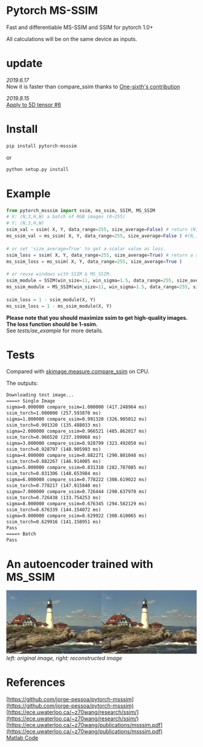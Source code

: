 # Pytorch MS-SSIM

Fast and differentiable MS-SSIM and SSIM for pytorch 1.0+

All calculations will be on the same device as inputs.

# update
_2019.6.17_  
Now it is faster than compare_ssim thanks to [One-sixth's contribution](https://github.com/VainF/pytorch-msssim/issues/3)

_2019.8.15_  
[Apply to 5D tensor #6](https://github.com/VainF/pytorch-msssim/issues/6)
# Install

```bash
pip install pytorch-msssim
```
or
```bash
python setup.py install
```

# Example

```python
from pytorch_msssim import ssim, ms_ssim, SSIM, MS_SSIM
# X: (N,3,H,W) a batch of RGB images (0~255)
# Y: (N,3,H,W)  
ssim_val = ssim( X, Y, data_range=255, size_average=False) # return (N,)
ms_ssim_val = ms_ssim( X, Y, data_range=255, size_average=False ) #(N,)

# or set 'size_average=True' to get a scalar value as loss.
ssim_loss = ssim( X, Y, data_range=255, size_average=True) # return a scalar
ms_ssim_loss = ms_ssim( X, Y, data_range=255, size_average=True )

# or reuse windows with SSIM & MS_SSIM. 
ssim_module = SSIM(win_size=11, win_sigma=1.5, data_range=255, size_average=True, channel=3)
ms_ssim_module = MS_SSIM(win_size=11, win_sigma=1.5, data_range=255, size_average=True, channel=3)

ssim_loss = 1 - ssim_module(X, Y)
ms_ssim_loss = 1 - ms_ssim_module(X, Y)
```
**Please note that you should maximize ssim to get high-quality images. The loss function should be 1-ssim.**  
See *tests/ae_example* for more details.

# Tests

Compared with [skimage.measure.compare_ssim](https://scikit-image.org/docs/dev/api/skimage.measure.html#skimage.measure.compare_ssim) on CPU.

The outputs:
```
Downloading test image...
====> Single Image
sigma=0.000000 compare_ssim=1.000000 (417.248964 ms) ssim_torch=1.000000 (257.593870 ms)
sigma=1.000000 compare_ssim=0.991320 (326.905012 ms) ssim_torch=0.991320 (135.488033 ms)
sigma=2.000000 compare_ssim=0.966521 (485.862017 ms) ssim_torch=0.966520 (237.199068 ms)
sigma=3.000000 compare_ssim=0.928799 (323.492050 ms) ssim_torch=0.928797 (148.905993 ms)
sigma=4.000000 compare_ssim=0.882271 (290.801048 ms) ssim_torch=0.882267 (146.914005 ms)
sigma=5.000000 compare_ssim=0.831310 (282.787085 ms) ssim_torch=0.831306 (148.653984 ms)
sigma=6.000000 compare_ssim=0.778222 (308.619022 ms) ssim_torch=0.778217 (147.915840 ms)
sigma=7.000000 compare_ssim=0.726444 (290.637970 ms) ssim_torch=0.726438 (133.754253 ms)
sigma=8.000000 compare_ssim=0.676345 (294.582129 ms) ssim_torch=0.676339 (144.154072 ms)
sigma=9.000000 compare_ssim=0.629922 (300.610065 ms) ssim_torch=0.629916 (141.150951 ms)
Pass
====> Batch
Pass
```

# An autoencoder trained with MS_SSIM

![results](https://github.com/VainF/Images/blob/master/pytorch_msssim/ae_ms_ssim.jpg)
*left: original image, right: reconstructed image*

# References

[https://github.com/jorge-pessoa/pytorch-msssim](https://github.com/jorge-pessoa/pytorch-msssim)  
[https://ece.uwaterloo.ca/~z70wang/research/ssim/](https://ece.uwaterloo.ca/~z70wang/research/ssim/)  
[https://ece.uwaterloo.ca/~z70wang/publications/msssim.pdf](https://ece.uwaterloo.ca/~z70wang/publications/msssim.pdf)  
[Matlab Code](https://ece.uwaterloo.ca/~z70wang/research/iwssim/)  
